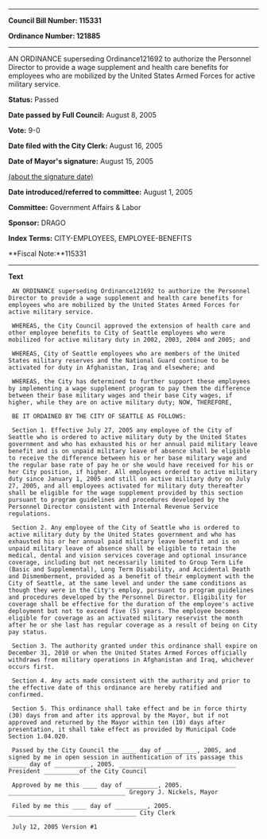 

********

**Council Bill Number: 115331**
   
**Ordinance Number: 121885**
********

 AN ORDINANCE superseding Ordinance121692 to authorize the Personnel Director to provide a wage supplement and health care benefits for employees who are mobilized by the United States Armed Forces for active military service.

**Status:** Passed
   
**Date passed by Full Council:** August 8, 2005
   
**Vote:** 9-0
   
**Date filed with the City Clerk:** August 16, 2005
   
**Date of Mayor's signature:** August 15, 2005
   
[(about the signature date)](/~public/approvaldate.htm)
   
   
   
**Date introduced/referred to committee:** August 1, 2005
   
**Committee:** Government Affairs & Labor
   
**Sponsor:** DRAGO
   
   
**Index Terms:** CITY-EMPLOYEES, EMPLOYEE-BENEFITS

**Fiscal Note:**115331

********

**Text**
   
```
 AN ORDINANCE superseding Ordinance121692 to authorize the Personnel Director to provide a wage supplement and health care benefits for employees who are mobilized by the United States Armed Forces for active military service.

 WHEREAS, the City Council approved the extension of health care and other employee benefits to City of Seattle employees who were mobilized for active military duty in 2002, 2003, 2004 and 2005; and

 WHEREAS, City of Seattle employees who are members of the United States military reserves and the National Guard continue to be activated for duty in Afghanistan, Iraq and elsewhere; and

 WHEREAS, the City has determined to further support these employees by implementing a wage supplement program to pay them the difference between their base military wages and their base City wages, if higher, while they are on active military duty; NOW, THEREFORE,

 BE IT ORDAINED BY THE CITY OF SEATTLE AS FOLLOWS:

 Section 1. Effective July 27, 2005 any employee of the City of Seattle who is ordered to active military duty by the United States government and who has exhausted his or her annual paid military leave benefit and is on unpaid military leave of absence shall be eligible to receive the difference between his or her base military wage and the regular base rate of pay he or she would have received for his or her City position, if higher. All employees ordered to active military duty since January 1, 2005 and still on active military duty on July 27, 2005, and all employees activated for military duty thereafter shall be eligible for the wage supplement provided by this section pursuant to program guidelines and procedures developed by the Personnel Director consistent with Internal Revenue Service regulations.

 Section 2. Any employee of the City of Seattle who is ordered to active military duty by the United States government and who has exhausted his or her annual paid military leave benefit and is on unpaid military leave of absence shall be eligible to retain the medical, dental and vision services coverage and optional insurance coverage, including but not necessarily limited to Group Term Life (Basic and Supplemental), Long Term Disability, and Accidental Death and Dismemberment, provided as a benefit of their employment with the City of Seattle, at the same level and under the same conditions as though they were in the City's employ, pursuant to program guidelines and procedures developed by the Personnel Director. Eligibility for coverage shall be effective for the duration of the employee's active deployment but not to exceed five (5) years. The employee becomes eligible for coverage as an activated military reservist the month after he or she last has regular coverage as a result of being on City pay status.

 Section 3. The authority granted under this ordinance shall expire on December 31, 2010 or when the United States Armed Forces officially withdraws from military operations in Afghanistan and Iraq, whichever occurs first.

 Section 4. Any acts made consistent with the authority and prior to the effective date of this ordinance are hereby ratified and confirmed.

 Section 5. This ordinance shall take effect and be in force thirty (30) days from and after its approval by the Mayor, but if not approved and returned by the Mayor within ten (10) days after presentation, it shall take effect as provided by Municipal Code Section 1.04.020.

 Passed by the City Council the ____ day of _________, 2005, and signed by me in open session in authentication of its passage this _____ day of __________, 2005. _________________________________ President __________of the City Council

 Approved by me this ____ day of _________, 2005. _________________________________ Gregory J. Nickels, Mayor

 Filed by me this ____ day of _________, 2005. ____________________________________ City Clerk

 July 12, 2005 Version #1

```
